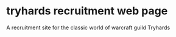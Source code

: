 # tryhards recruitment web page
A recruitment site for the classic world of warcraft guild Tryhards
